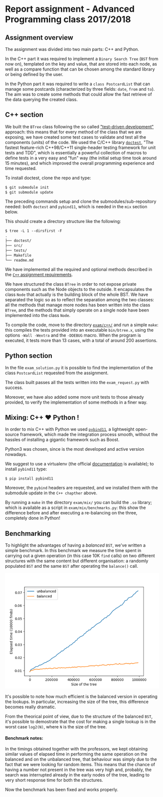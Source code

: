 # Report assignment - Advanced Programming class 2017/2018

## Assignment overview

The assignment was divided into two main parts: C++ and Python.

In the C++ part it was required to implement a `Binary Search Tree` (`BST` from now on), templated on the key and value, that are stored into each node, as well as a compare function that can be chosen among the standard library or being defined by the user.

In the Python part it was required to write a `class PostcardList` that can manage some postcards (characterized by three fields: `date`, `from` and `to`). The aim was to create some methods that could allow the fast retrieve of the data querying the created class.


## C++ section

We built the `BTree` class following the so called ["test-driven development"](https://en.wikipedia.org/wiki/Test-driven_development) approach: this means that for every method of the class that we are exposing, we have created some test cases to validate and test all the components (units) of the code. We used the C/C++ library [`doctest`](https://github.com/onqtam/doctest), "The fastest feature-rich C++98/C++11 single-header testing framework for unit tests and TDD", which is essentially a powerful collection of macros to define tests in a very easy and "fun" way (the initial setup time took around 15 minutes), and which improved the overall programming experience and time requested.

To install doctest, clone the repo and type:

    $ git submodule init
    $ git submodule update

The preceding commands setup and clone the submodules/sub-repository needed: both `doctest` and `pybind11`, which is needed in the `mix` section below.

This should create a directory structure like the following:

    $ tree -L 1 --dirsfirst -F
    .
    ├── doctest/
    ├── src/
    ├── tests/
    ├── Makefile
    └── readme.md


We have implemented all the required and optional methods described in the [`C++` assignment requirements](https://github.com/asartori86/advanced-programming/blob/master/exam/c++/readme.md).

We have structured the class `BTree` in order to not expose private components such as the Node objects to the outside. It encapsulates the class `Node` that actually is the building block of the whole BST.
We have separated the logic so as to reflect the separation among the two classes: all the methods that manage more nodes has been written into the class `BTree`, and the methods that simply operate on a single node have been implemented into the class `Node`.

To compile the code, move to the directory [`exam/c++/`](https://github.com/bebosudo/advanced-programming/blob/master/exam/c++/) and run a simple `make`: this compiles the tests provided into an executable `bin/btree.x`, using the options `-Wall -Wextra` and the `-DDEBUG` macro. When the program is executed, it tests more than 13 cases, with a total of around 200 assertions.


## Python section

In the file `exam_solution.py` it is possible to find the implementation of the class `PostcardList` requested from the assignment.

The class built passes all the tests written into the `exam_request.py` with success.

Moreover, we have also added some more unit tests to those already provided, to verify the implementation of some methods in a finer way.


## Mixing: C++ ♥ Python !

In order to mix C++ with Python we used [`pybind11`](https://github.com/pybind/pybind11/), a lightweight open-source framework, which made the integration process smooth, without the hassles of installing a gigantic framework such as Boost.

Python3 was chosen, since is the most developed and active version nowadays.

We suggest to use a virtualenv (the official [documentation](https://virtualenv.pypa.io/en/stable/installation/) is available); to install `pybind11` type:

    $ pip install pybind11


Moreover, the `pybind` headers are requested, and we installed them with the submodule update in the `C++ chapther` above.

By running a `make` in the directory `exam/mix/` you can build the `.so` library; which is available as a script in `exam/mix/benchmarks.py`: this show the difference before and after executing a re-balancing on the three, completely done in Python!

## Benchmarking

To highlight the advantages of having a _balanced_ `BST`, we've written a simple benchmark. In this benchmark we measure the time spent in carrying out a given operation (in this case 10K `find` calls) on two different structures with the same content but different organisation: a randomly populated `BST` and the same `BST` after operating the `balance()` call.

![benchmarking plot](https://github.com/bebosudo/advanced-programming/raw/master/exam/mix/benchmark.png "Find operation in a BST (balanced vs unbalanced)")

It's possible to note how much efficient is the balanced version in operating the lookups. In particular, increasing the size of the tree, this difference becomes really dramatic.

From the theorical point of view, due to the structure of the balanced `BST`, it's possible to demostrate that the cost for making a single lookup is in the worst case `log2(N)`, where `N` is the size of the tree.

#### Benchmark notes:

In the timings obtained together with the professors, we kept obtaining similar values of elapsed time in performing the same operation on the balanced and on the unbalanced tree, that behaviour was simply due to the fact that we were looking for random items. This means that the chance of having a number not present in the tree was very high and, probably, the search was interrupted already in the early nodes of the tree, leading to very short response time for both the structures.

Now the benchmark has been fixed and works properly.
